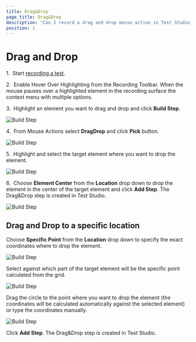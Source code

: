 ```yaml
---
title: Drag&Drop
page_title: Drag&Drop
description: "Can I record a drag and drop mouse action in Test Studio. "
position: 1
---
```

# Drag and Drop

1.&nbsp; Start <a href="/getting-started/test-recording/overview" target="_blank">recording a test</a>.

2.&nbsp; Enable Hover Over Highlighting from the Recording Toolbar. When the mouse pauses over a highlighted element in the recording surface the context menu with multiple options.

3.&nbsp; Highlight an element you want to drag and drop and click **Build Step**.

![Build Step][1]

4.&nbsp; From Mouse Actions select **DragDrop** and click **Pick** button.

![Build Step][2]

5.&nbsp; Highlight and select the target element where you want to drop the element.

![Build Step][3]

6.&nbsp; Choose **Element Center** from the **Location** drop down to drop the element in the center of the target element and click **Add Step**. The Drag&Drop step is created in Test Studio.

![Build Step][4]

## Drag and Drop to a specific location

Choose **Specific Point** from the **Location** drop down to specify the exact coordinates where to drop the element. 

![Build Step][5]

Select against which part of the target element will be the specific point calculated from the grid.

![Build Step][6]

Drag the circle to the point where you want to drop the element (the coordinates will be calculated automatically against the selected element) or type the coordinates manually.

![Build Step][7]

Click **Add Step**. The Drag&Drop step is created in Test Studio.   

[1]: /img/features/recorder/mouse-actions/drag-and-drop/fig1.png
[2]: /img/features/recorder/mouse-actions/drag-and-drop/fig2.png
[3]: /img/features/recorder/mouse-actions/drag-and-drop/fig3.png
[4]: /img/features/recorder/mouse-actions/drag-and-drop/fig4.png
[5]: /img/features/recorder/mouse-actions/drag-and-drop/fig5.png
[6]: /img/features/recorder/mouse-actions/drag-and-drop/fig6.png
[7]: /img/features/recorder/mouse-actions/drag-and-drop/fig7.png
